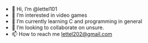 - 👋 Hi, I’m @lettel101
- 👀 I’m interested in video games
- 🌱 I’m currently learning C and programming in general
- 💞️ I’m looking to collaborate on unsure.
- 📫 How to reach me lettel202@gmail.com

<!---
lettel101/lettel101 is a ✨ special ✨ repository because its `README.md` (this file) appears on your GitHub profile.
You can click the Preview link to take a look at your changes.
--->
